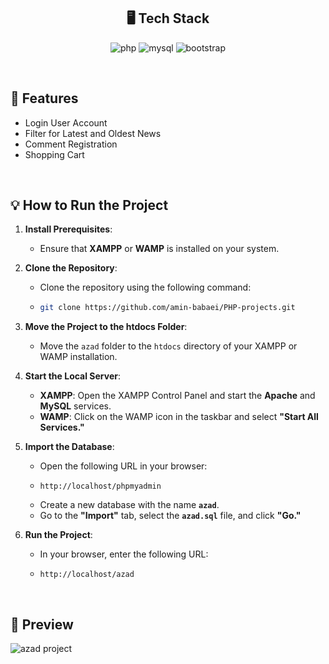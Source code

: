 <h2 align="center">🖥️ Tech Stack</h2>

<p align="center">
  <img alt="php" src="https://img.shields.io/badge/PHP-777BB4?style=for-the-badge&logo=php&logoColor=white" />
  <img alt="mysql" src="https://img.shields.io/badge/MySQL-005C84?style=for-the-badge&logo=mysql&logoColor=white"/>
  <img alt="bootstrap" src="https://img.shields.io/badge/Bootstrap-563D7C?style=for-the-badge&logo=bootstrap&logoColor=white" />
</p>
<br/>

## 🚀 Features
- Login User Account
- Filter for Latest and Oldest News
- Comment Registration
- Shopping Cart
<br/>

## 💡 How to Run the Project

1. **Install Prerequisites**:
   - Ensure that **XAMPP** or **WAMP** is installed on your system.

2. **Clone the Repository**:
   - Clone the repository using the following command:
   - 
     ```bash
     git clone https://github.com/amin-babaei/PHP-projects.git
     ```

3. **Move the Project to the htdocs Folder**:
   - Move the `azad` folder to the `htdocs` directory of your XAMPP or WAMP installation.

4. **Start the Local Server**:
   - **XAMPP**: Open the XAMPP Control Panel and start the **Apache** and **MySQL** services.
   - **WAMP**: Click on the WAMP icon in the taskbar and select **"Start All Services."**

5. **Import the Database**:
   - Open the following URL in your browser:
   -  
     ```
     http://localhost/phpmyadmin
     ```
   - Create a new database with the name **`azad`**.
   - Go to the **"Import"** tab, select the **`azad.sql`** file, and click **"Go."**

6. **Run the Project**:
   - In your browser, enter the following URL:
   - 
     ```
     http://localhost/azad
     ```

<br/>

## 👀 Preview
![azad project](https://github.com/user-attachments/assets/0fe1f1c3-37d0-4d64-8c33-f05aa388b452)
